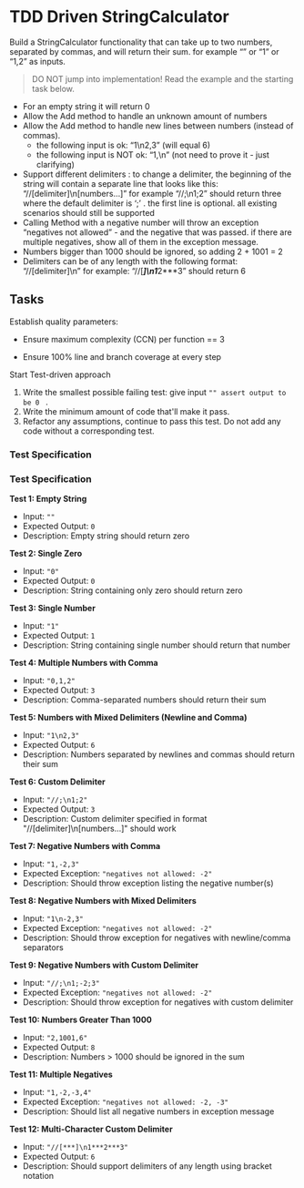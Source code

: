 # TDD Driven StringCalculator

Build a StringCalculator functionality that can take up to two numbers, separated by commas, and will return their sum. 
for example “” or “1” or “1,2” as inputs.

> DO NOT jump into implementation! Read the example and the starting task below.

- For an empty string it will return 0
- Allow the Add method to handle an unknown amount of numbers
- Allow the Add method to handle new lines between numbers (instead of commas).
  - the following input is ok: “1\n2,3” (will equal 6)
  - the following input is NOT ok: “1,\n” (not need to prove it - just clarifying)
- Support different delimiters : to change a delimiter, the beginning of the string will contain a separate line that looks like this: “//[delimiter]\n[numbers…]” for example “//;\n1;2” should return three where the default delimiter is ‘;’ .
the first line is optional. all existing scenarios should still be supported
- Calling Method with a negative number will throw an exception “negatives not allowed” - and the negative that was passed. if there are multiple negatives, show all of them in the exception message.
- Numbers bigger than 1000 should be ignored, so adding 2 + 1001 = 2
- Delimiters can be of any length with the following format: “//[delimiter]\n” for example: “//[***]\n1***2***3” should return 6

## Tasks



Establish quality parameters:

- Ensure  maximum complexity (CCN) per function == 3

- Ensure 100% line and branch coverage at every step

  

Start Test-driven approach

1. Write the smallest possible failing test: give input `"" assert output to be 0 ` .
2. Write the minimum amount of code that'll make it pass.
3. Refactor any assumptions, continue to pass this test. Do not add any code without a corresponding test.


### Test Specification

### Test Specification

**Test 1: Empty String**
- Input: `""`
- Expected Output: `0`
- Description: Empty string should return zero

**Test 2: Single Zero**
- Input: `"0"`
- Expected Output: `0`
- Description: String containing only zero should return zero

**Test 3: Single Number**
- Input: `"1"`
- Expected Output: `1`
- Description: String containing single number should return that number

**Test 4: Multiple Numbers with Comma**
- Input: `"0,1,2"`
- Expected Output: `3`
- Description: Comma-separated numbers should return their sum

**Test 5: Numbers with Mixed Delimiters (Newline and Comma)**
- Input: `"1\n2,3"`
- Expected Output: `6`
- Description: Numbers separated by newlines and commas should return their sum

**Test 6: Custom Delimiter**
- Input: `"//;\n1;2"`
- Expected Output: `3`
- Description: Custom delimiter specified in format "//[delimiter]\n[numbers...]" should work

**Test 7: Negative Numbers with Comma**
- Input: `"1,-2,3"`
- Expected Exception: `"negatives not allowed: -2"`
- Description: Should throw exception listing the negative number(s)

**Test 8: Negative Numbers with Mixed Delimiters**
- Input: `"1\n-2,3"`
- Expected Exception: `"negatives not allowed: -2"`
- Description: Should throw exception for negatives with newline/comma separators

**Test 9: Negative Numbers with Custom Delimiter**
- Input: `"//;\n1;-2;3"`
- Expected Exception: `"negatives not allowed: -2"`
- Description: Should throw exception for negatives with custom delimiter

**Test 10: Numbers Greater Than 1000**
- Input: `"2,1001,6"`
- Expected Output: `8`
- Description: Numbers > 1000 should be ignored in the sum

**Test 11: Multiple Negatives**
- Input: `"1,-2,-3,4"`
- Expected Exception: `"negatives not allowed: -2, -3"`
- Description: Should list all negative numbers in exception message

**Test 12: Multi-Character Custom Delimiter**
- Input: `"//[***]\n1***2***3"`
- Expected Output: `6`
- Description: Should support delimiters of any length using bracket notation